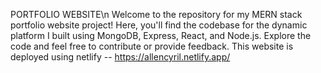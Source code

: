 PORTFOLIO WEBSITE\n
Welcome to the repository for my MERN stack portfolio website project! Here, you'll find the codebase for the dynamic platform I built using MongoDB, Express, React, and Node.js. Explore the code and feel free to contribute or provide feedback. 
This website is deployed using netlify -- https://allencyril.netlify.app/

